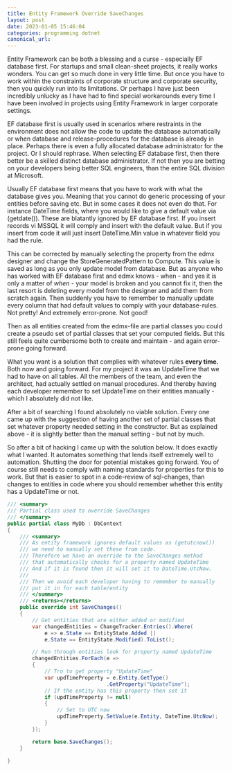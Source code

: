 ```yaml
---
title: Entity Framework Override SaveChanges 
layout: post
date: 2023-01-05 15:46:04
categories: programming dotnet
canonical_url:
---
```




Entity Framework can be both a blessing and a curse - especially EF database first. For startups and small clean-sheet projects, it really works wonders. You can get so much done in very little time. But once you have to work within the constraints of corporate structure and corporate security, then you quickly run into its limitations. Or perhaps I have just been incredibly unlucky as I have had to find special workarounds every time I have been involved in projects using Entity Framework in larger corporate settings.

EF database first is usually used in scenarios where restraints in the environment does not allow the code to update the database automatically or when database and release-procedures for the database is already in place. Perhaps there is even a fully allocated database administrator for the project. Or I should rephrase. When selecting EF database first, then there better be a skilled distinct database administrator. If not then you are betting on your developers being better SQL engineers, than the entire SQL division at Microsoft.

Usually EF database first means that you have to work with what the database gives you. Meaning that you cannot do generic processing of your entities before saving etc. But in some cases it does not even do that. For instance DateTime fields, where you would like to give a default value via (getdate()). These are blatantly ignored by EF database first. If you insert records vi MSSQL it will comply and insert with the default value. But if you insert from code it will just insert DateTime.Min value in whatever field you had the rule.

This can be corrected by manually selecting the property from the edmx designer and change the StoreGeneratedPattern to Compute. This value is saved as long as you only update model from database. But as anyone who has worked with EF database first and edmx knows - when - and yes it is only a matter of *when* - your model is broken and you cannot fix it, then the last resort is deleting every model from the designer and add them from scratch again. Then suddenly you have to remember to manually update every column that had default values to comply with your database-rules. Not pretty! And extremely error-prone. Not good!

Then as all entities created from the edmx-file are partial classes you could create a pseudo set of partial classes that set your computed fields. But this still feels quite cumbersome both to create and maintain - and again error-prone going forward.

What you want is a solution that complies with whatever rules **every time.** Both now and going forward. For my project it was an UpdateTime that we had to have on all tables. All the members of the team, and even the architect, had actually settled on manual procedures. And thereby having each developer remember to set UpdateTime on their entities manually - which I absolutely did not like.

After a bit of searching I found absolutely no viable solution. Every one came up with the suggestion of having another set of partial classes that set whatever property needed setting in the constructor. But as explained above - it is slightly better than the manual setting - but not by much.

So after a bit of hacking I came up with the solution below. It does exactly what I wanted. It automates something that lends itself extremely well to automation. Shutting the door for potential mistakes going forward. You of course still needs to comply with naming standards for properties for this to work. But that is easier to spot in a code-review of sql-changes, than changes to entities in code where you should remember whether this entity has a UpdateTime or not.

```c#
/// <summary>
/// Partial class used to override SaveChanges
/// </summary>
public partial class MyDb : DbContext
{
    /// <summary>
    /// As entity framework ignores default values as (getutcnow()) 
    /// we need to manually set these from code.
    /// Therefore we have an override to the SaveChanges method 
    /// that automatically checks for a property named UpdateTime
    /// And if it is found then it will set it to DateTime.UtcNow.
    ///
    /// Then we avoid each developer having to remember to manually 
    /// put it in for each table/entity
    /// </summary>
    /// <returns></returns>
    public override int SaveChanges()
    {
        // Get entities that are either added or modified
        var changedEntities = ChangeTracker.Entries().Where(
            e => e.State == EntityState.Added || 
            e.State == EntityState.Modified).ToList();

        // Run through entities look for property named UpdateTime
        changedEntities.ForEach(e =>
        {
            // Tro to get property "UpdateTime"
            var updTimeProperty = e.Entity.GetType()
                                .GetProperty("UpdateTime");
            // If the entity has this property then set it
            if (updTimeProperty != null)
            {
                // Set to UTC now
                updTimeProperty.SetValue(e.Entity, DateTime.UtcNow);
            }
        });

        return base.SaveChanges();
    }

}
```